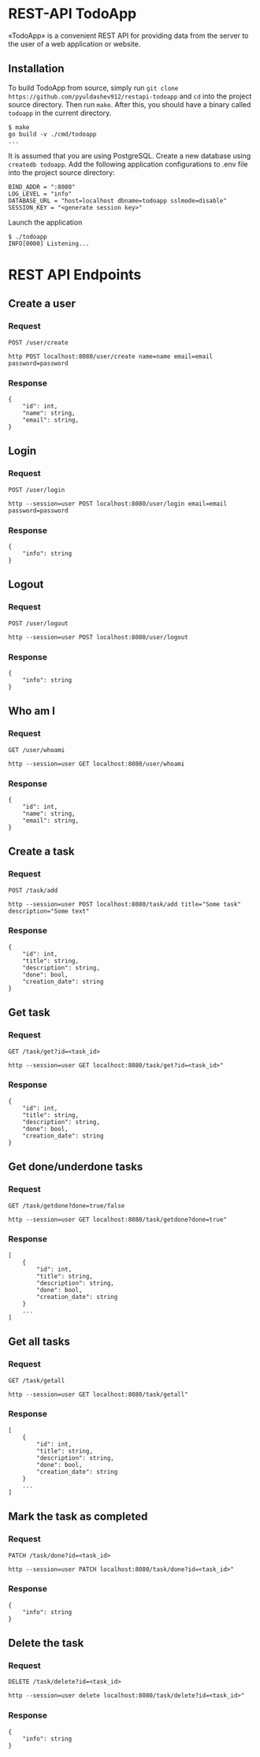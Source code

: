 # REST-API TodoApp

«TodoApp» is a convenient REST API for providing data from the server to the user of a web application or website.

## Installation
To build TodoApp from source, simply run `git clone https://github.com/pyuldashev912/restapi-todoapp` and `cd` into the project source directory. Then run `make`. After this, you should have a binary called `todoapp` in the current directory.
```
$ make
go build -v ./cmd/todoapp
...
```
It is assumed that you are using PostgreSQL. Create a new database using `createdb todoapp`. Add the following application configurations to .env file into the project source directory:
```
BIND_ADDR = ":8080"
LOG_LEVEL = "info"
DATABASE_URL = "host=localhost dbname=todoapp sslmode=disable"
SESSION_KEY = "<generate session key>"
```
Launch the application
```
$ ./todoapp
INFO[0000] Listening...
```

# REST API Endpoints
## Create a user
### Request
`POST /user/create`
```
http POST localhost:8080/user/create name=name email=email password=password
```
### Response
```
{
    "id": int,
    "name": string,
    "email": string,
}
```
## Login
### Request
`POST /user/login`
```
http --session=user POST localhost:8080/user/login email=email password=password
```
### Response
```
{
    "info": string
}
```
## Logout
### Request
`POST /user/logout`
```
http --session=user POST localhost:8080/user/logout
```
### Response
```
{
    "info": string
}
```
## Who am I
### Request
`GET /user/whoami`
```
http --session=user GET localhost:8080/user/whoami
```
### Response
```
{
    "id": int,
    "name": string,
    "email": string,
}
```
## Create a task
### Request
`POST /task/add`
```
http --session=user POST localhost:8080/task/add title="Some task" description="Some text"
```
### Response
```
{
    "id": int,
    "title": string,
    "description": string,
    "done": bool,
    "creation_date": string
}
```
## Get task
### Request
`GET /task/get?id=<task_id>`
```
http --session=user GET localhost:8080/task/get?id=<task_id>"
```
### Response
```
{
    "id": int,
    "title": string,
    "description": string,
    "done": bool,
    "creation_date": string
}
```
## Get done/underdone tasks
### Request
`GET /task/getdone?done=true/false`
```
http --session=user GET localhost:8080/task/getdone?done=true"
```
### Response
```
[
    {
        "id": int,
        "title": string,
        "description": string,
        "done": bool,
        "creation_date": string
    }
    ...
]
```
## Get all tasks
### Request
`GET /task/getall`
```
http --session=user GET localhost:8080/task/getall"
```
### Response
```
[
    {
        "id": int,
        "title": string,
        "description": string,
        "done": bool,
        "creation_date": string
    }
    ...
]
```
## Mark the task as completed
### Request
`PATCH /task/done?id=<task_id>`
```
http --session=user PATCH localhost:8080/task/done?id=<task_id>"
```
### Response
```
{
    "info": string
}
```
## Delete the task
### Request
`DELETE /task/delete?id=<task_id>`
```
http --session=user delete localhost:8080/task/delete?id=<task_id>"
```
### Response
```
{
    "info": string
}
```